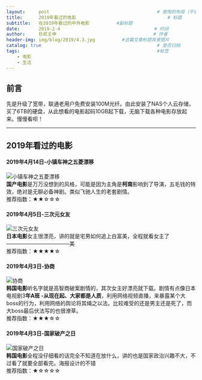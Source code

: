 ```yaml
---
layout:     post   				                        # 使用的布局（不需要改）
title:      2019年看过的电影 			            	        # 标题 
subtitle:   在2019年看过的中外电影          #副标题
date:       2019-2-4            				       # 时间
author:     玖贰壬申					            	# 作者
header-img: img/blog/2019/4.3.jpg 	       #这篇文章标题背景图片
catalog: true 					                     	# 是否归档
tags:							                     	#标签
    - 电影
    - 生活
---
```

## 前言

先是升级了宽带，联通老用户免费安装100M光纤。由此安装了NAS个人云存储，买了6TB的硬盘，从此想看的电影起码10GB起下载，无脑下载各种电影存放起来。慢慢看呗！

---


## 2019年看过的电影

####  2019年4月14日-小镇车神之五菱漂移
![小镇车神之五菱漂移](	https://blog-1257973271.cos.ap-shanghai.myqcloud.com/%E5%B0%8F%E9%95%87%E8%BD%A6%E7%A5%9E%E4%B9%8B%E4%BA%94%E8%8F%B1%E6%BC%82%E7%A7%BB.jpg)<br>
**国产电影**是万万没想到的风格，可能是因为主角是**柯南**影响到了导演，五毛钱的特效，绝对是无聊必备神剧。类似飞驰人生的老套剧情。<br>
推荐指数：★★☆☆☆

####  2019年4月5日-三次元女友
![三次元女友](	https://blog-1257973271.cos.ap-shanghai.myqcloud.com/p2520170117.jpg)<br>
**日本电影**女主很漂亮，讲的就是宅男如何追上白富美，全程就看女主了————————————美<br>
推荐指数：★★★★☆

####  2019年4月3日-协商
![协商](https://blog-1257973271.cos.ap-shanghai.myqcloud.com/%E5%8D%8F%E5%95%86.jpg)<br>
**韩国电影**听名字就是高智商破案剧情的，其次女主好漂亮就下载。剧情有点像日本电视剧3**年A班 -从现在起、大家都是人质**，利用网络视频直播，来暴露某个大boss的行为，利用网络的舆论将其绳之以法。比较难受的还是男主还是死了，而大boss最后伏法写的也很潦草。<br>
推荐指数：★★★☆☆

####  2019年4月3日-国家破产之日
![国家破产之日](https://blog-1257973271.cos.ap-shanghai.myqcloud.com/%E7%A0%B4%E4%BA%A7%E5%9B%BD%E5%AE%B6%E4%B9%8B%E6%97%A5.jpg)<br>
**韩国电影**全程没仔细看的话完全不知道在放什么，讲的也是国家政治兴趣不大，不过看了就要全部看完。海报设计的不错<br>
推荐指数：★☆☆☆☆
